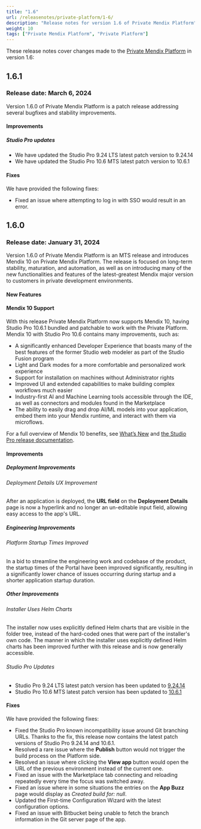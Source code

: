 ```yaml
---
title: "1.6"
url: /releasenotes/private-platform/1-6/
description: "Release notes for version 1.6 of Private Mendix Platform"
weight: 10
tags: ["Private Mendix Platform", "Private Platform"]
---
```


These release notes cover changes made to the [Private Mendix Platform](/private-mendix-platform/) in version 1.6:

## 1.6.1

### Release date: March 6, 2024

Version 1.6.0 of Private Mendix Platform is a patch release addressing several bugfixes and stability improvements.

#### Improvements

##### Studio Pro updates

* We have updated the Studio Pro 9.24 LTS latest patch version to 9.24.14
* We have updated the Studio Pro 10.6 MTS latest patch version to 10.6.1

#### Fixes

We have provided the following fixes:

* Fixed an issue where attempting to log in with SSO would result in an error.

## 1.6.0

### Release date: January 31, 2024

Version 1.6.0 of Private Mendix Platform is an MTS release and introduces Mendix 10 on Private Mendix Platform. The release is focused on long-term stability, maturation, and automation, as well as on introducing many of the new functionalities and features of the latest-greatest Mendix major version to customers in private development environments.

#### New Features

#### Mendix 10 Support

With this release Private Mendix Platform now supports Mendix 10, having Studio Pro 10.6.1 bundled and patchable to work with the Private Platform. Mendix 10 with Studio Pro 10.6 contains many improvements, such as:

* A significantly enhanced Developer Experience that boasts many of the best features of the former Studio web modeler as part of the Studio Fusion program
* Light and Dark modes for a more comfortable and personalized work experience
* Support for installation on machines without Administrator rights
* Improved UI and extended capabilities to make building complex workflows much easier
* Industry-first AI and Machine Learning tools accessible through the IDE, as well as connectors and modules found in the Marketplace
* The ability to easily drag and drop AI/ML models into your application, embed them into your Mendix runtime, and interact with them via microflows.

For a full overview of Mendix 10 benefits, see [What’s New](https://www.mendix.com/whats-new/) and [the Studio Pro release documentation](/releasenotes/studio-pro/10.6/).

#### Improvements

##### Deployment Improvements

###### Deployment Details UX Improvement

After an application is deployed, the **URL field** on the **Deployment Details** page is now a hyperlink and no longer an un-editable input field, allowing easy access to the app's URL.

##### Engineering Improvements

###### Platform Startup Times Improved

In a bid to streamline the engineering work and codebase of the product, the startup times of the Portal have been improved significantly, resulting in a significantly lower chance of issues occurring during startup and a shorter application startup duration.

##### Other Improvements

###### ​​Installer Uses Helm Charts

​​The installer now uses explicitly defined Helm charts that are visible in the folder tree, instead of the hard-coded ones that were part of the installer's own code. ​​The manner in which the installer uses explicitly defined Helm charts has been improved further with this release and is now generally accessible.

###### Studio Pro Updates

* Studio Pro 9.24 LTS latest patch version has been updated to [9.24.14](/releasenotes/studio-pro/9.24/#92414)
* Studio Pro 10.6 MTS latest patch version has been updated to [10.6.1](/releasenotes/studio-pro/10.6/#1061)

#### Fixes

We have provided the following fixes:

* Fixed the Studio Pro known incompatibility issue around Git branching URLs. Thanks to the fix, this release now contains the latest patch versions of Studio Pro 9.24.14 and 10.6.1.
* Resolved a rare issue where the **Publish** button would not trigger the build process on the Platform side.
* Resolved an issue where clicking the **View app** button would open the URL of the previous environment instead of the current one.
* Fixed an issue with the Marketplace tab connecting and reloading repeatedly every time the focus was switched away.
* Fixed an issue where in some situations the entries on the **App Buzz** page would display as *Created build for: null*.
* Updated the First-time Configuration Wizard with the latest configuration options.
* Fixed an issue with Bitbucket being unable to fetch the branch information in the Git server page of the app.

